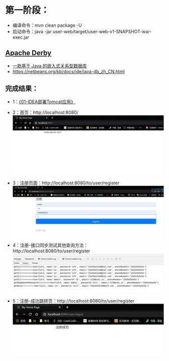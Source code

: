 # 第一阶段：

- 编译命令：mvn clean package -U
- 启动命令：java -jar user-web/target/user-web-v1-SNAPSHOT-war-exec.jar

## [Apache Derby](http://db.apache.org/derby/)

- [一款基于 Java 的嵌入式关系型数据库](https://blog.csdn.net/horses/article/details/108330219)
- https://netbeans.org/kb/docs/ide/java-db_zh_CN.html

## 完成结果：

- 1：[《01-IDEA部署Tomcat应用》](https://www.yuque.com/docs/share/f1639b0c-190b-4bec-87ab-55be80f897cd?)

- 2：首页：http://localhost:8080/
  ![首页.jpg](imgs/首页.jpg)

- 3：注册页面：http://localhost:8080/to/user/register
  ![注册页面](imgs/注册页面.jpg)

- 4：注册-接口同步测试其他查询方法：http://localhost:8080/to/user/register
  ![注册-接口同步测试其他查询方法.jpg](imgs/注册-接口同步测试其他查询方法.jpg)

- 5：注册-成功跳转页：http://localhost:8080/to/user/register
  ![注册-成功跳转页.jpg](imgs/注册-成功跳转页.jpg)



